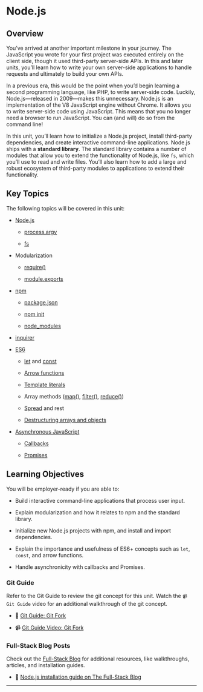 # Node.js

## Overview

You’ve arrived at another important milestone in your journey. The JavaScript you wrote for your first project was executed entirely on the client side, though it used third-party server-side APIs. In this and later units, you’ll learn how to write your own server-side applications to handle requests and ultimately to build your own APIs.

In a previous era, this would be the point when you’d begin learning a second programming language, like PHP, to write server-side code. Luckily, Node.js&mdash;released in 2009&mdash;makes this unnecessary. Node.js is an implementation of the V8 JavaScript engine without Chrome. It allows you to write server-side code using JavaScript. This means that you no longer need a browser to run JavaScript. You can (and will) do so from the command line!

In this unit, you’ll learn how to initialize a Node.js project, install third-party dependencies, and create interactive command-line applications. Node.js ships with a **standard library**. The standard library contains a number of modules that allow you to extend the functionality of Node.js, like `fs`, which you’ll use to read and write files. You’ll also learn how to add a large and robust ecosystem of third-party modules to applications to extend their functionality.

## Key Topics

The following topics will be covered in this unit:

* [Node.js](https://en.wikipedia.org/wiki/Node.js)

    * [process.argv](https://nodejs.org/docs/latest/api/process.html#process_process_argv)

    * [fs](https://node.readthedocs.io/en/latest/api/fs/)

* Modularization

    * [require()](https://nodejs.org/api/modules.html#modules_require_id)

    * [module.exports](https://nodejs.org/api/modules.html#modules_module_exports)

* [npm](https://docs.npmjs.com/about-npm/)

    * [package.json](https://docs.npmjs.com/creating-a-package-json-file)

    * [npm init](https://docs.npmjs.com/cli/init)

    * [node_modules](https://nodejs.org/api/modules.html#modules_loading_from_node_modules_folders)

* [inquirer](https://www.npmjs.com/package/inquirer/v/0.2.3)

* [ES6](https://en.wikipedia.org/wiki/ECMAScript#6th_Edition_%E2%80%93_ECMAScript_2015)

    * [let](https://developer.mozilla.org/en-US/docs/Web/JavaScript/Reference/Statements/let) and [const](https://developer.mozilla.org/en-US/docs/Web/JavaScript/Reference/Statements/const)

    * [Arrow functions](https://developer.mozilla.org/en-US/docs/Web/JavaScript/Reference/Functions/Arrow_functions)

    * [Template literals](https://developer.mozilla.org/en-US/docs/Web/JavaScript/Reference/Template_literals)

    * Array methods ([map()](https://developer.mozilla.org/en-US/docs/Web/JavaScript/Reference/Global_Objects/Array/map), [filter()](https://developer.mozilla.org/en-US/docs/Web/JavaScript/Reference/Global_Objects/Array/filter), [reduce()](https://developer.mozilla.org/en-US/docs/Web/JavaScript/Reference/Global_Objects/Array/reduce))

    * [Spread](https://developer.mozilla.org/en-US/docs/Web/JavaScript/Reference/Operators/Spread_syntax) and rest

    * [Destructuring arrays and objects](https://developer.mozilla.org/en-US/docs/Web/JavaScript/Reference/Operators/Destructuring_assignment)

* [Asynchronous JavaScript](https://developer.mozilla.org/en-US/docs/Learn/JavaScript/Asynchronous)

    * [Callbacks](https://developer.mozilla.org/en-US/docs/Glossary/Callback_function)

    * [Promises](https://developer.mozilla.org/en-US/docs/Web/JavaScript/Reference/Global_Objects/Promise)

## Learning Objectives

You will be employer-ready if you are able to: 

* Build interactive command-line applications that process user input.

* Explain modularization and how it relates to npm and the standard library.

* Initialize new Node.js projects with npm, and install and import dependencies.

* Explain the importance and usefulness of ES6+ concepts such as `let`, `const`, and arrow functions.

* Handle asynchronicity with callbacks and Promises.

### Git Guide

Refer to the Git Guide to review the git concept for this unit. Watch the `📹 Git Guide` video for an additional walkthrough of the git concept.

  * 📖 [Git Guide: Git Fork](./01-Activities/27-Evr_Git-Fork)

  * 📹 [Git Guide Video: Git Fork](https://2u-20.wistia.com/medias/tyiqf0rns2)


### Full-Stack Blog Posts

Check out the [Full-Stack Blog](https://coding-boot-camp.github.io/full-stack/) for additional resources, like walkthroughs, articles, and installation guides.

  * 📖 [Node.js installation guide on The Full-Stack Blog](https://coding-boot-camp.github.io/full-stack/nodejs/how-to-install-nodejs)

---

